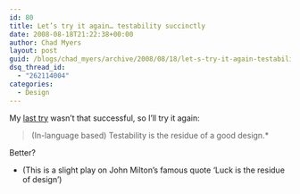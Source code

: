 ```yaml
---
id: 80
title: Let’s try it again… testability succinctly
date: 2008-08-18T21:22:38+00:00
author: Chad Myers
layout: post
guid: /blogs/chad_myers/archive/2008/08/18/let-s-try-it-again-testability-succinctly.aspx
dsq_thread_id:
  - "262114004"
categories:
  - Design
---
```

</p> </p> 

My [last try](http://www.lostechies.com/blogs/chad_myers/archive/2008/08/16/design-and-testability.aspx) wasn’t that successful, so I’ll try it again:

> (In-language based) Testability is the residue of a good design.*

Better?

* (This is a slight play on John Milton’s famous quote ‘Luck is the residue of design’)